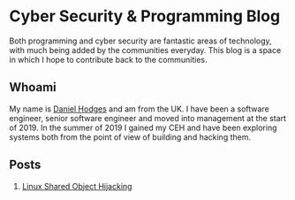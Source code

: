 # Cyber Security & Programming Blog

Both programming and cyber security are fantastic areas of technology, with much being added by the communities everyday. This blog is a space in which I hope to contribute back to the communities.

## Whoami

My name is [Daniel Hodges](https://www.linkedin.com/in/daniel-hodges-b09446115/) and am from the UK. I have been a software engineer, senior software engineer and moved into management at the start of 2019. In the summer of 2019 I gained my CEH and have been exploring systems both from the point of view of building and hacking them.

## Posts

1. [Linux Shared Object Hijacking](posts/Linux_SharedObject_Hijacking.md)
